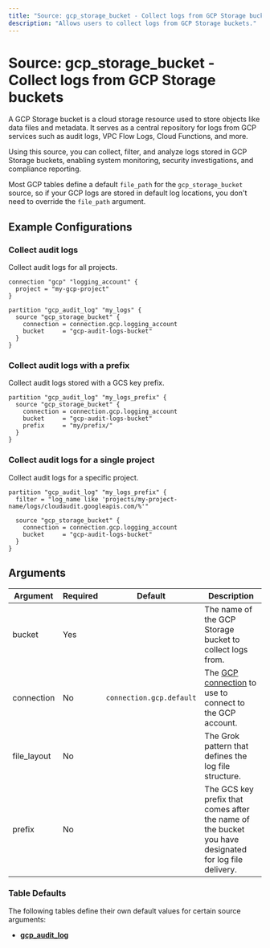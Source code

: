 ```yaml
---
title: "Source: gcp_storage_bucket - Collect logs from GCP Storage buckets"
description: "Allows users to collect logs from GCP Storage buckets."
---
```


# Source: gcp_storage_bucket - Collect logs from GCP Storage buckets

A GCP Storage bucket is a cloud storage resource used to store objects like data files and metadata. It serves as a central repository for logs from GCP services such as audit logs, VPC Flow Logs, Cloud Functions, and more.

Using this source, you can collect, filter, and analyze logs stored in GCP Storage buckets, enabling system monitoring, security investigations, and compliance reporting.

Most GCP tables define a default `file_path` for the `gcp_storage_bucket` source, so if your GCP logs are stored in default log locations, you don't need to override the `file_path` argument.

## Example Configurations

### Collect audit logs

Collect audit logs for all projects.

```hcl
connection "gcp" "logging_account" {
  project = "my-gcp-project"
}

partition "gcp_audit_log" "my_logs" {
  source "gcp_storage_bucket" {
    connection = connection.gcp.logging_account
    bucket     = "gcp-audit-logs-bucket"
  }
}
```

### Collect audit logs with a prefix

Collect audit logs stored with a GCS key prefix.

```hcl
partition "gcp_audit_log" "my_logs_prefix" {
  source "gcp_storage_bucket" {
    connection = connection.gcp.logging_account
    bucket     = "gcp-audit-logs-bucket"
    prefix     = "my/prefix/"
  }
}
```

### Collect audit logs for a single project

Collect audit logs for a specific project.

```hcl
partition "gcp_audit_log" "my_logs_prefix" {
  filter = "log_name like 'projects/my-project-name/logs/cloudaudit.googleapis.com/%'"

  source "gcp_storage_bucket" {
    connection = connection.gcp.logging_account
    bucket     = "gcp-audit-logs-bucket"
  }
}
```

## Arguments

| Argument    | Required | Default                  | Description                                                                                                                   |
|-------------|----------|--------------------------|-------------------------------------------------------------------------------------------------------------------------------|
| bucket      | Yes      |                          | The name of the GCP Storage bucket to collect logs from.                                                                      |
| connection  | No       | `connection.gcp.default` | The [GCP connection](https://hub.tailpipe.io/plugins/turbot/gcp#connection-credentials) to use to connect to the GCP account. |
| file_layout | No       |                          | The Grok pattern that defines the log file structure.                                                                         |
| prefix      | No       |                          | The GCS key prefix that comes after the name of the bucket you have designated for log file delivery.                         |

### Table Defaults

The following tables define their own default values for certain source arguments:

- **[gcp_audit_log](https://hub.tailpipe.io/plugins/turbot/gcp/tables/gcp_audit_log#gcp_storage_bucket)**

